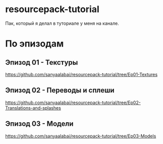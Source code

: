# resourcepack-tutorial
Пак, который я делал в туториале у меня на канале.

# По эпизодам
## Эпизод 01 - Текстуры
https://github.com/sanyaalabai/resourcepack-tutorial/tree/Ep01-Textures
## Эпизод 02 - Переводы и сплеши
https://github.com/sanyaalabai/resourcepack-tutorial/tree/Ep02-Translations-and-splashes
## Эпизод 03 - Модели
https://github.com/sanyaalabai/resourcepack-tutorial/tree/Ep03-Models